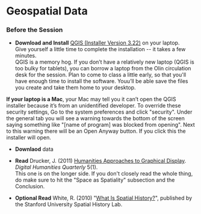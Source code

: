 # Geospatial Data

### Before the Session

* **Download and Install** [QGIS (Installer Version 3.22)](https://qgis.org/en/site/forusers/download.html) on your laptop.  
Give yourself a little time to complete the installation -- it takes a few minutes.  
QGIS is a memory hog. If you don’t have a relatively new laptop (QGIS is too bulky for tablets), you can borrow a laptop from the Olin circulation desk for the session. Plan to come to class a little early, so that you'll have enough time to install the software. Youu’ll be able save the files you create and take them home to your desktop.  
  
**If your laptop is a Mac**, your Mac may tell you it can’t open the QGIS installer because it’s from an unidentified developer. To override these security settings, Go to the system preferences and click "security". Under the general tab you will see a warning towards the bottom of the screen saying something like "[name of program] was blocked from opening". Next to this warning there will be an Open Anyway button. If you click this the installer will open.

* **Downlaod** data

* **Read** Drucker, J. (2011) [Humanities Approaches to Graphical Display](http://www.digitalhumanities.org//dhq/vol/5/1/000091/000091.html). *Digital Humanities Quarterly* 5(1).  
This one is on the longer side. If you don't closely read the whole thing, do make sure to hit the "Space as Spatiality" subsection and the Conclusion.

* **Optional Read** White, R. (2010) "[What Is Spatial History?](https://web.stanford.edu/group/spatialhistory/media/images/publication/what%20is%20spatial%20history%20pub%20020110.pdf)", published by the Stanford University Spatial History Lab.  


